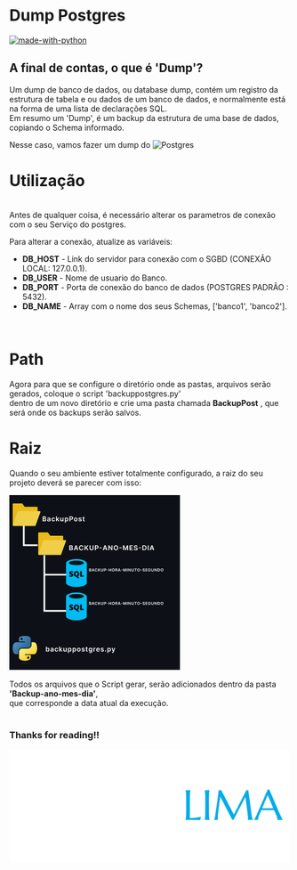 
# Dump Postgres
[![made-with-python](https://img.shields.io/badge/Made%20with-Python-1f425f.svg)](https://www.python.org/)

## A final de contas, o que é 'Dump'? <br >

<p>Um dump de banco de dados, ou database dump, contém um registro da estrutura de tabela e ou dados de um banco de dados, e normalmente está na forma de uma lista de declarações SQL.<br> Em resumo um 'Dump', é um backup da estrutura de uma base de dados, copiando o Schema informado.</p>

Nesse caso, vamos fazer um dump do 
![Postgres](https://img.shields.io/badge/postgres-%23316192.svg?style=for-the-badge&logo=postgresql&logoColor=white)
<br>
# Utilização
<br>
Antes de qualquer coisa, é necessário alterar os parametros de conexão com o seu Serviço do postgres.

Para alterar a conexão, atualize as variáveis:

<ul>
  <li><b>DB_HOST</b> - Link do servidor para conexão com o SGBD (CONEXÃO LOCAL: 127.0.0.1).</li>
  <li><b>DB_USER</b> - Nome de usuario do Banco.</li>
  <li><b>DB_PORT</b> - Porta de conexão do banco de dados (POSTGRES PADRÃO : 5432).</li>
  <li><b>DB_NAME</b> - Array com o nome dos seus Schemas, ['banco1', 'banco2'].</li>
</ul>
<br>

# Path
Agora para que se configure o diretório onde as pastas, arquivos serão gerados, coloque o script 'backuppostgres.py'<br> dentro de um novo diretório e crie uma pasta chamada <b>BackupPost</b> , que será onde os backups serão salvos.


# Raiz

Quando o seu ambiente estiver totalmente configurado, a raiz do seu projeto deverá se parecer com isso:

![RAIZ](https://github.com/iiiiiuri/Dump-Postgres/blob/main/Raiz.png?raw=true)

Todos os arquivos que o Script gerar, serão adicionados dentro da pasta <b>'Backup-ano-mes-dia'</b>, <br> que corresponde a data atual da execução.
# 


### Thanks for reading!!

![LogoIuri](https://raw.githubusercontent.com/iiiiiuri/DB-BLUE/a1c0c051c891ecd5f9a3f3c36a060bed6a85d912/static/img/logoIuri.svg)





